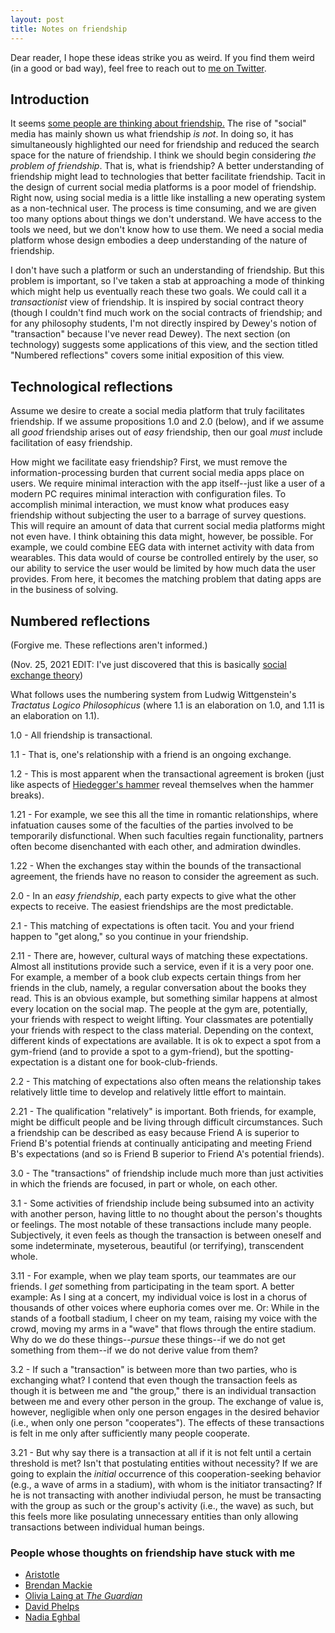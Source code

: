 ```yaml
---
layout: post
title: Notes on friendship
---
```


Dear reader, I hope these ideas strike you as weird. If you find them weird (in a good or bad way), feel free to reach out to [me on Twitter](https://twitter.com/calebtuttle9).

## Introduction
It seems [some people are thinking about friendship.](#people-whose-thoughts-on-friendship-have-stuck-out-to-me) The rise of "social" media has mainly shown us what friendship _is not_. In doing so, it has simultaneously highlighted our need for friendship and reduced the search space for the nature of friendship. I think we should begin considering _the problem of friendship_. That is, what is friendship? A better understanding of friendship might lead to technologies that better facilitate friendship. Tacit in the design of current social media platforms is a poor model of friendship. Right now, using social media is a little like installing a new operating system as a non-technical user. The process is time consuming, and we are given too many options about things we don't understand. We have access to the tools we need, but we don't know how to use them. We need a social media platform whose design embodies a deep understanding of the nature of friendship.

I don't have such a platform or such an understanding of friendship. But this problem is important, so I've taken a stab at approaching a mode of thinking which might help us eventually reach these two goals. We could call it a _transactionist_ view of friendship. It is inspired by social contract theory (though I couldn't find much work on the social contracts of friendship; and for any philosophy students, I'm not directly inspired by Dewey's notion of "transaction" because I've never read Dewey). The next section (on technology) suggests some applications of this view, and the section titled "Numbered reflections" covers some initial exposition of this view.

## Technological reflections
Assume we desire to create a social media platform that truly facilitates friendship. If we assume propositions 1.0 and 2.0 (below), and if we assume all _good_ friendship arises out of _easy_ friendship, then our goal _must_ include facilitation of easy friendship.

How might we facilitate easy friendship? First, we must remove the information-processing burden that current social media apps place on users. We require minimal interaction with the app itself--just like a user of a modern PC requires minimal interaction with configuration files. To accomplish minimal interaction, we must know what produces easy friendship without subjecting the user to a barrage of survey questions. This will require an amount of data that current social media platforms might not even have. I think obtaining this data might, however, be possible. For example, we could combine EEG data with internet activity with data from wearables. This data would of course be controlled entirely by the user, so our ability to service the user would be limited by how much data the user provides. From here, it becomes the matching problem that dating apps are in the business of solving. 

## Numbered reflections
(Forgive me. These reflections aren't informed.)

(Nov. 25, 2021 EDIT: I've just discovered that this is basically [social exchange theory](https://en.wikipedia.org/wiki/Social_exchange_theory))

What follows uses the numbering system from Ludwig Wittgenstein's _Tractatus Logico Philosophicus_ (where 1.1 is an elaboration on 1.0, and 1.11 is an elaboration on 1.1).

1.0 - All friendship is transactional.

1.1 - That is, one's relationship with a friend is an ongoing exchange. 

1.2 - This is most apparent when the transactional agreement is broken (just like aspects of [Hiedegger's hammer](https://en.wikipedia.org/wiki/Heideggerian_terminology#Ready-to-hand) reveal themselves when the hammer breaks).

1.21 - For example, we see this all the time in romantic relationships, where infatuation causes some of the faculties of the parties involved to be temporarily disfunctional. When such faculties regain functionality, partners often become disenchanted with each other, and admiration dwindles.

1.22 - When the exchanges stay within the bounds of the transactional agreement, the friends have no reason to consider the agreement as such.

2.0 - In an *easy friendship*, each party expects to give what the other expects to receive. The easiest friendships are the most predictable. 

2.1 - This matching of expectations is often tacit. You and your friend happen to "get along," so you continue in your friendship. 

2.11 - There are, however, cultural ways of matching these expectations. Almost all institutions provide such a service, even if it is a very poor one. For example, a member of a book club expects certain things from her friends in the club, namely, a regular conversation about the books they read. This is an obvious example, but something similar happens at almost every location on the social map. The people at the gym are, potentially, your friends with respect to weight lifting. Your classmates are potentially your friends with respect to the class material. Depending on the context, different kinds of expectations are available. It is ok to expect a spot from a gym-friend (and to provide a spot to a gym-friend), but the spotting-expectation is a distant one for book-club-friends.

2.2 - This matching of expectations also often means the relationship takes relatively little time to develop and relatively little effort to maintain.

2.21 - The qualification "relatively" is important. Both friends, for example, might be difficult people and be living through difficult circumstances. Such a friendship can be described as easy because Friend A is superior to Friend B's potential friends at continually anticipating and meeting Friend B's expectations (and so is Friend B superior to Friend A's potential friends).

3.0 - The "transactions" of friendship include much more than just activities in which the friends are focused, in part or whole, on each other.

3.1 - Some activities of friendship include being subsumed into an activity with another person, having little to no thought about the person's thoughts or feelings. The most notable of these transactions include many people. Subjectively, it even feels as though the transaction is between oneself and some indeterminate, myseterous, beautiful (or terrifying), transcendent whole.

3.11 - For example, when we play team sports, our teammates are our friends. I *get* something from participating in the team sport. A better example: As I sing at a concert, my individual voice is lost in a chorus of thousands of other voices where euphoria comes over me. Or: While in the stands of a football stadium, I cheer on my team, raising my voice with the crowd, moving my arms in a "wave" that flows through the entire stadium. Why do we do these things--*pursue* these things--if we do not get something from them--if we do not derive value from them?

3.2 - If such a "transaction" is between more than two parties, who is exchanging what? I contend that even though the transaction feels as though it is between me and "the group," there is an individual transaction between me and every other person in the group. The exchange of value is, however, negligible when only one person engages in the desired behavior (i.e., when only one person "cooperates"). The effects of these transactions is felt in me only after sufficiently many people cooperate.

3.21 - But why say there is a transaction at all if it is not felt until a certain threshold is met? Isn't that postulating entities without necessity? If we are going to explain the *initial* occurrence of this cooperation-seeking behavior (e.g., a wave of arms in a stadium), with whom is the initiator transacting? If he is not transacting with another indiviudal person, he must be transacting with the group as such or the group's activity (i.e., the wave) as such, but this feels more like posulating unnecessary entities than only allowing transactions between individual human beings.


### People whose thoughts on friendship have stuck with me
- [Aristotle](https://plato.stanford.edu/entries/aristotle-ethics/#Frie)
- [Brendan Mackie](https://reallifemag.com/why-cant-we-be-friends/)
- [Olivia Laing at _The Guardian_](https://www.theguardian.com/society/2021/jul/18/loneliness-coping-with-the-gap-where-friends-used-to-be)
- [David Phelps](https://twitter.com/divine_economy/status/1460719613780578312)
- [Nadia Eghbal](https://nayafia.substack.com/p/27-friend-groups?token=eyJ1c2VyX2lkIjo0MTk1OTE2OCwicG9zdF9pZCI6MjM0NTEwMDQsIl8iOiJMZlRjWiIsImlhdCI6MTYzNzE5MzkyOSwiZXhwIjoxNjM3MTk3NTI5LCJpc3MiOiJwdWItMTg5MDgiLCJzdWIiOiJwb3N0LXJlYWN0aW9uIn0.evkS4nr2Y80_7CsYW4e6WHpI4hz9uOce1-5KRwTmsk8)
